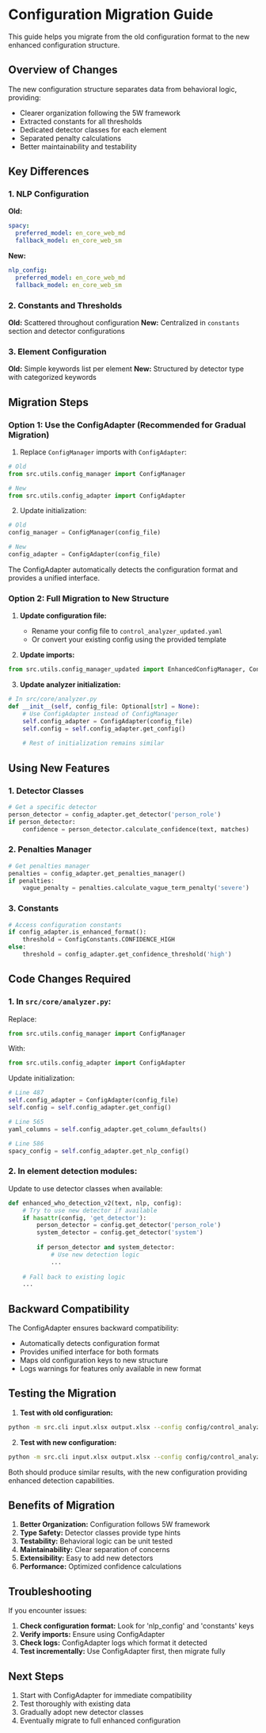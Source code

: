 # Configuration Migration Guide

This guide helps you migrate from the old configuration format to the new enhanced configuration structure.

## Overview of Changes

The new configuration structure separates data from behavioral logic, providing:
- Clearer organization following the 5W framework
- Extracted constants for all thresholds
- Dedicated detector classes for each element
- Separated penalty calculations
- Better maintainability and testability

## Key Differences

### 1. NLP Configuration
**Old:**
```yaml
spacy:
  preferred_model: en_core_web_md
  fallback_model: en_core_web_sm
```

**New:**
```yaml
nlp_config:
  preferred_model: en_core_web_md
  fallback_model: en_core_web_sm
```

### 2. Constants and Thresholds
**Old:** Scattered throughout configuration
**New:** Centralized in `constants` section and detector configurations

### 3. Element Configuration
**Old:** Simple keywords list per element
**New:** Structured by detector type with categorized keywords

## Migration Steps

### Option 1: Use the ConfigAdapter (Recommended for Gradual Migration)

1. Replace `ConfigManager` imports with `ConfigAdapter`:
```python
# Old
from src.utils.config_manager import ConfigManager

# New
from src.utils.config_adapter import ConfigAdapter
```

2. Update initialization:
```python
# Old
config_manager = ConfigManager(config_file)

# New
config_adapter = ConfigAdapter(config_file)
```

The ConfigAdapter automatically detects the configuration format and provides a unified interface.

### Option 2: Full Migration to New Structure

1. **Update configuration file:**
   - Rename your config file to `control_analyzer_updated.yaml`
   - Or convert your existing config using the provided template

2. **Update imports:**
```python
from src.utils.config_manager_updated import EnhancedConfigManager, ConfigConstants
```

3. **Update analyzer initialization:**
```python
# In src/core/analyzer.py
def __init__(self, config_file: Optional[str] = None):
    # Use ConfigAdapter instead of ConfigManager
    self.config_adapter = ConfigAdapter(config_file)
    self.config = self.config_adapter.get_config()
    
    # Rest of initialization remains similar
```

## Using New Features

### 1. Detector Classes
```python
# Get a specific detector
person_detector = config_adapter.get_detector('person_role')
if person_detector:
    confidence = person_detector.calculate_confidence(text, matches)
```

### 2. Penalties Manager
```python
# Get penalties manager
penalties = config_adapter.get_penalties_manager()
if penalties:
    vague_penalty = penalties.calculate_vague_term_penalty('severe')
```

### 3. Constants
```python
# Access configuration constants
if config_adapter.is_enhanced_format():
    threshold = ConfigConstants.CONFIDENCE_HIGH
else:
    threshold = config_adapter.get_confidence_threshold('high')
```

## Code Changes Required

### 1. In `src/core/analyzer.py`:

Replace:
```python
from src.utils.config_manager import ConfigManager
```

With:
```python
from src.utils.config_adapter import ConfigAdapter
```

Update initialization:
```python
# Line 487
self.config_adapter = ConfigAdapter(config_file)
self.config = self.config_adapter.get_config()

# Line 565
yaml_columns = self.config_adapter.get_column_defaults()

# Line 586
spacy_config = self.config_adapter.get_nlp_config()
```

### 2. In element detection modules:

Update to use detector classes when available:
```python
def enhanced_who_detection_v2(text, nlp, config):
    # Try to use new detector if available
    if hasattr(config, 'get_detector'):
        person_detector = config.get_detector('person_role')
        system_detector = config.get_detector('system')
        
        if person_detector and system_detector:
            # Use new detection logic
            ...
    
    # Fall back to existing logic
    ...
```

## Backward Compatibility

The ConfigAdapter ensures backward compatibility:
- Automatically detects configuration format
- Provides unified interface for both formats
- Maps old configuration keys to new structure
- Logs warnings for features only available in new format

## Testing the Migration

1. **Test with old configuration:**
```bash
python -m src.cli input.xlsx output.xlsx --config config/control_analyzer.yaml
```

2. **Test with new configuration:**
```bash
python -m src.cli input.xlsx output.xlsx --config config/control_analyzer_updated.yaml
```

Both should produce similar results, with the new configuration providing enhanced detection capabilities.

## Benefits of Migration

1. **Better Organization:** Configuration follows 5W framework
2. **Type Safety:** Detector classes provide type hints
3. **Testability:** Behavioral logic can be unit tested
4. **Maintainability:** Clear separation of concerns
5. **Extensibility:** Easy to add new detectors
6. **Performance:** Optimized confidence calculations

## Troubleshooting

If you encounter issues:

1. **Check configuration format:** Look for 'nlp_config' and 'constants' keys
2. **Verify imports:** Ensure using ConfigAdapter
3. **Check logs:** ConfigAdapter logs which format it detected
4. **Test incrementally:** Use ConfigAdapter first, then migrate fully

## Next Steps

1. Start with ConfigAdapter for immediate compatibility
2. Test thoroughly with existing data
3. Gradually adopt new detector classes
4. Eventually migrate to full enhanced configuration